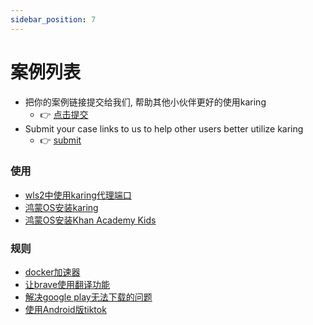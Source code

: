 ```yaml
---
sidebar_position: 7
---
```


# 案例列表
- 把你的案例链接提交给我们, 帮助其他小伙伴更好的使用karing
  - 👉 [点击提交](https://github.com/KaringX/karing/issues/138)
- Submit your case links to us to help other users better utilize karing
  - 👉 [submit](https://github.com/KaringX/karing/issues/139)


### 使用
- [wls2中使用karing代理端口](/blog/case/wsl2)
- [鸿蒙OS安装karing](/blog/case/harmonyos)
- [鸿蒙OS安装Khan Academy Kids](/blog/case/khan-academy-kids)

### 规则
- [docker加速器](/blog/case/docker)
- [让brave使用翻译功能](/tutorial/custom-diversion#自定义分流组)
- [解决google play无法下载的问题](/blog/case/google-play)
- [使用Android版tiktok](/blog/case/tiktok-android)


